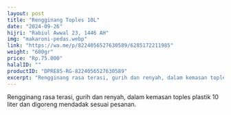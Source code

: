 ```yaml
---
layout: post
title: "Rengginang Toples 10L"
date: "2024-09-26"
hijri: "Rabiul Awwal 23, 1446 AH"
img: "makaroni-pedas.webp"
link: "https://wa.me/p/8224056527630589/6285172211985"
weight: "600gr"
price: "Rp.75.000"
halalID: ""
productID: "DPRE85-RG-8224056527630589"
excerpt: "Rengginang rasa terasi, gurih dan renyah, dalam kemasan toples plastik 10 liter."
---
```

Rengginang rasa terasi, gurih dan renyah, dalam kemasan toples plastik 10 liter dan digoreng mendadak sesuai pesanan.
